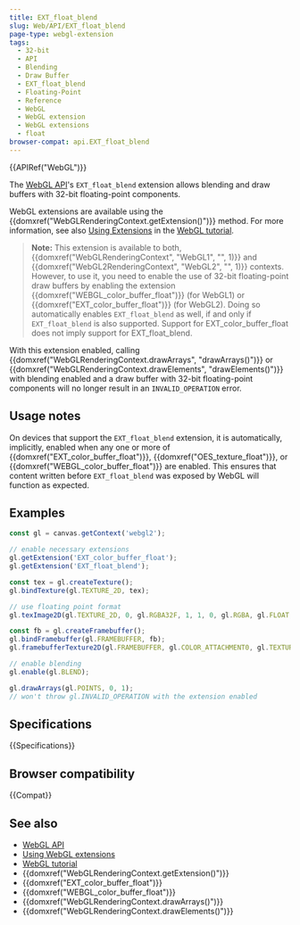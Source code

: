 ```yaml
---
title: EXT_float_blend
slug: Web/API/EXT_float_blend
page-type: webgl-extension
tags:
  - 32-bit
  - API
  - Blending
  - Draw Buffer
  - EXT_float_blend
  - Floating-Point
  - Reference
  - WebGL
  - WebGL extension
  - WebGL extensions
  - float
browser-compat: api.EXT_float_blend
---
```


{{APIRef("WebGL")}}

The [WebGL API](/en-US/docs/Web/API/WebGL_API)'s `EXT_float_blend` extension allows blending and draw buffers with 32-bit floating-point components.

WebGL extensions are available using the {{domxref("WebGLRenderingContext.getExtension()")}} method. For more information, see also [Using Extensions](/en-US/docs/Web/API/WebGL_API/Using_Extensions) in the [WebGL tutorial](/en-US/docs/Web/API/WebGL_API/Tutorial).

> **Note:** This extension is available to both, {{domxref("WebGLRenderingContext", "WebGL1", "", 1)}} and {{domxref("WebGL2RenderingContext", "WebGL2", "", 1)}} contexts. However, to use it, you need to enable the use of 32-bit floating-point draw buffers by enabling the extension {{domxref("WEBGL_color_buffer_float")}} (for WebGL1) or {{domxref("EXT_color_buffer_float")}} (for WebGL2). Doing so automatically enables `EXT_float_blend` as well, if and only if `EXT_float_blend` is also supported. Support for EXT_color_buffer_float does not imply support for EXT_float_blend.

With this extension enabled, calling {{domxref("WebGLRenderingContext.drawArrays", "drawArrays()")}} or {{domxref("WebGLRenderingContext.drawElements", "drawElements()")}} with blending enabled and a draw buffer with 32-bit floating-point components will no longer result in an `INVALID_OPERATION` error.

## Usage notes

On devices that support the `EXT_float_blend` extension, it is automatically, implicitly, enabled when any one or more of {{domxref("EXT_color_buffer_float")}}, {{domxref("OES_texture_float")}}, or {{domxref("WEBGL_color_buffer_float")}} are enabled. This ensures that content written before `EXT_float_blend` was exposed by WebGL will function as expected.

## Examples

```js
const gl = canvas.getContext('webgl2');

// enable necessary extensions
gl.getExtension('EXT_color_buffer_float');
gl.getExtension('EXT_float_blend');

const tex = gl.createTexture();
gl.bindTexture(gl.TEXTURE_2D, tex);

// use floating point format
gl.texImage2D(gl.TEXTURE_2D, 0, gl.RGBA32F, 1, 1, 0, gl.RGBA, gl.FLOAT, null);

const fb = gl.createFramebuffer();
gl.bindFramebuffer(gl.FRAMEBUFFER, fb);
gl.framebufferTexture2D(gl.FRAMEBUFFER, gl.COLOR_ATTACHMENT0, gl.TEXTURE_2D, tex, 0);

// enable blending
gl.enable(gl.BLEND);

gl.drawArrays(gl.POINTS, 0, 1);
// won't throw gl.INVALID_OPERATION with the extension enabled
```

## Specifications

{{Specifications}}

## Browser compatibility

{{Compat}}

## See also

- [WebGL API](/en-US/docs/Web/API/WebGL_API)
- [Using WebGL extensions](/en-US/docs/Web/API/WebGL_API/Using_Extensions)
- [WebGL tutorial](/en-US/docs/Web/API/WebGL_API/Tutorial)
- {{domxref("WebGLRenderingContext.getExtension()")}}
- {{domxref("EXT_color_buffer_float")}}
- {{domxref("WEBGL_color_buffer_float")}}
- {{domxref("WebGLRenderingContext.drawArrays()")}}
- {{domxref("WebGLRenderingContext.drawElements()")}}
